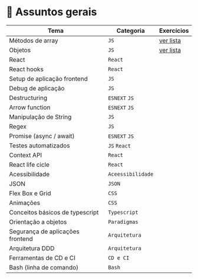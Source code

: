 # 📝 Assuntos gerais

| Tema                             | Categoria         | Exercícios                                                 |
| -------------------------------- | ----------------- | ---------------------------------------------------------- |
| Métodos de array                 | `JS`              | [ver lista](../../exercicios/2022-11-03-metodos-de-array/) |
| Objetos                          | `JS`              | [ver lista](../../exercicios/2022-11-22-objetos/)          |
| React                            | `React`           |                                                            |
| React hooks                      | `React`           |
| Setup de aplicação frontend      | `JS`              |
| Debug de aplicação               | `JS`              |
| Destructuring                    | `ESNEXT` `JS`     |
| Arrow function                   | `ESNEXT` `JS`     |
| Manipulação de String            | `JS`              |
| Regex                            | `JS`              |
| Promise (async / await)          | `ESNEXT` `JS`     |
| Testes automatizados             | `JS` `React`      |
| Context API                      | `React`           |
| React life cicle                 | `React`           |
| Acessibilidade                   | `Aceessibilidade` |
| JSON                             | `JSON`            |
| Flex Box e Grid                  | `CSS`             |
| Animações                        | `CSS`             |
| Conceitos básicos de typescript  | `Typescript`      |
| Orientação a objetos             | `Paradigmas`      |
| Segurança de aplicações frontend | `Arquitetura`     |
| Arquitetura DDD                  | `Arquitetura`     |
| Ferramentas de CD e CI           | `CD e CI`         |
| Bash (linha de comando)          | `Bash`            |
